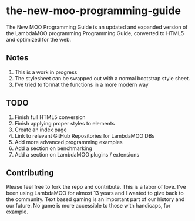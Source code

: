 # the-new-moo-programming-guide
The New MOO Programming Guide is an updated and expanded version of the LambdaMOO programming Programming Guide, converted to HTML5 and optimized for the web.

## Notes
1. This is a work in progress
2. The stylesheet can be swapped out with a normal bootstrap style sheet.
3. I've tried to format the functions in a more modern way

## TODO
1. Finish full HTML5 conversion
2. Finish applying proper styles to elements
3. Create an index page
4. Link to relevant GitHub Repositories for LambdaMOO DBs
5. Add more advanced programming examples
6. Add a section on benchmarking
7. Add a section on LambdaMOO plugins / extensions

## Contributing
Please feel free to fork the repo and contribute.  This is a labor of love.  I've been using LambdaMOO for almost 13 years and I wanted to give back to the community.  Text based gaming is an important part of our history and our future.  No game is more accessible to those with handicaps, for example.